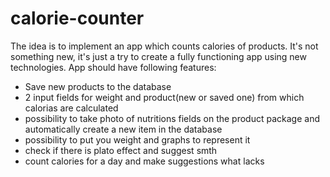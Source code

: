 # calorie-counter
 The idea is to implement an app which counts calories of products. It's not something new, it's just a try to create a fully functioning app using new technologies.
 App should have following features:
 + Save new products to the database
 + 2 input fields for weight and product(new or saved one) from which calorias are calculated
 + possibility to take photo of nutritions fields on the product package and automatically create a new item in the database
 + possibility to put you weight and graphs to represent it
 + check if there is plato effect and suggest smth
 + count calories for a day and make suggestions what lacks
